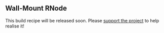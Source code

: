 [date]: <> (2023-01-10)
[title]: <> (Wall-Mount RNode)
[image]: <> (gfx/cs.webp)
[excerpt]: <> (A sleek, wall-mountable RNode, suitable for permanent installation and operation indoors, or in a semi-protected environment outdoors.)
## Wall-Mount RNode
This build recipe will be released soon. Please [support the project]({ASSET_PATH}contribute.html) to help realise it!
